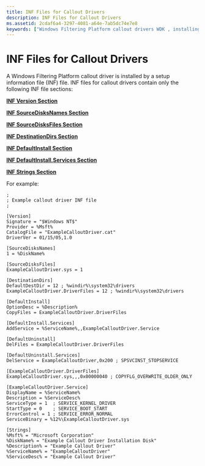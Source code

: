 ```yaml
---
title: INF Files for Callout Drivers
description: INF Files for Callout Drivers
ms.assetid: 2cdaf6a4-3297-4081-a64e-7ab5dc74e7e8
keywords: ["Windows Filtering Platform callout drivers WDK , installing", "callout drivers WDK Windows Filtering Platform , installing", "installing callout drivers WDK Windows Filtering Platform", "INF files WDK Windows Filtering Platform"]
---
```


# INF Files for Callout Drivers


A Windows Filtering Platform callout driver is installed by a setup information file (INF) file. INF files for callout drivers contain only the following INF file sections:

[**INF Version Section**](https://msdn.microsoft.com/library/windows/hardware/ff547502)

[**INF SourceDisksNames Section**](https://msdn.microsoft.com/library/windows/hardware/ff547478)

[**INF SourceDisksFiles Section**](https://msdn.microsoft.com/library/windows/hardware/ff547472)

[**INF DestinationDirs Section**](https://msdn.microsoft.com/library/windows/hardware/ff547383)

[**INF DefaultInstall Section**](https://msdn.microsoft.com/library/windows/hardware/ff547356)

[**INF DefaultInstall.Services Section**](https://msdn.microsoft.com/library/windows/hardware/ff547360)

[**INF Strings Section**](https://msdn.microsoft.com/library/windows/hardware/ff547485)

For example:

```
;
; Example callout driver INF file
;

[Version]
Signature = "$Windows NT$"
Provider = %Msft%
CatalogFile = "ExampleCalloutDriver.cat"
DriverVer = 01/15/05,1.0

[SourceDisksNames]
1 = %DiskName%

[SourceDisksFiles]
ExampleCalloutDriver.sys = 1

[DestinationDirs]
DefaultDestDir = 12 ; %windir%\system32\drivers
ExampleCalloutDriver.DriverFiles = 12 ; %windir%\system32\drivers

[DefaultInstall]
OptionDesc = %Description%
CopyFiles = ExampleCalloutDriver.DriverFiles

[DefaultInstall.Services]
AddService = %ServiceName%,,ExampleCalloutDriver.Service

[DefaultUninstall]
DelFiles = ExampleCalloutDriver.DriverFiles

[DefaultUninstall.Services]
DelService = ExampleCalloutDriver,0x200 ; SPSVCINST_STOPSERVICE

[ExampleCalloutDriver.DriverFiles]
ExampleCalloutDriver.sys,,,0x00000040 ; COPYFLG_OVERWRITE_OLDER_ONLY

[ExampleCalloutDriver.Service]
DisplayName = %ServiceName%
Description = %ServiceDesc%
ServiceType = 1  ; SERVICE_KERNEL_DRIVER
StartType = 0    ; SERVICE_BOOT_START
ErrorControl = 1 ; SERVICE_ERROR_NORMAL
ServiceBinary = %12%\ExampleCalloutDriver.sys

[Strings]
%Msft% = "Microsoft Corporation"
%DiskName% = "Example Callout Driver Installation Disk"
%Description% = "Example Callout Driver"
%ServiceName% = "ExampleCalloutDriver"
%ServiceDesc% = "Example Callout Driver"
```

 

 





